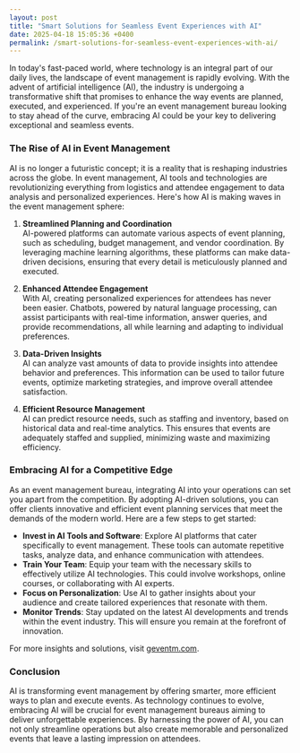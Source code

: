 ```yaml
---
layout: post
title: "Smart Solutions for Seamless Event Experiences with AI"
date: 2025-04-18 15:05:36 +0400
permalink: /smart-solutions-for-seamless-event-experiences-with-ai/
---
```



In today's fast-paced world, where technology is an integral part of our daily lives, the landscape of event management is rapidly evolving. With the advent of artificial intelligence (AI), the industry is undergoing a transformative shift that promises to enhance the way events are planned, executed, and experienced. If you're an event management bureau looking to stay ahead of the curve, embracing AI could be your key to delivering exceptional and seamless events.

### The Rise of AI in Event Management

AI is no longer a futuristic concept; it is a reality that is reshaping industries across the globe. In event management, AI tools and technologies are revolutionizing everything from logistics and attendee engagement to data analysis and personalized experiences. Here's how AI is making waves in the event management sphere:

1. **Streamlined Planning and Coordination**  
   AI-powered platforms can automate various aspects of event planning, such as scheduling, budget management, and vendor coordination. By leveraging machine learning algorithms, these platforms can make data-driven decisions, ensuring that every detail is meticulously planned and executed.

2. **Enhanced Attendee Engagement**  
   With AI, creating personalized experiences for attendees has never been easier. Chatbots, powered by natural language processing, can assist participants with real-time information, answer queries, and provide recommendations, all while learning and adapting to individual preferences.

3. **Data-Driven Insights**  
   AI can analyze vast amounts of data to provide insights into attendee behavior and preferences. This information can be used to tailor future events, optimize marketing strategies, and improve overall attendee satisfaction.

4. **Efficient Resource Management**  
   AI can predict resource needs, such as staffing and inventory, based on historical data and real-time analytics. This ensures that events are adequately staffed and supplied, minimizing waste and maximizing efficiency.

### Embracing AI for a Competitive Edge

As an event management bureau, integrating AI into your operations can set you apart from the competition. By adopting AI-driven solutions, you can offer clients innovative and efficient event planning services that meet the demands of the modern world. Here are a few steps to get started:

- **Invest in AI Tools and Software**: Explore AI platforms that cater specifically to event management. These tools can automate repetitive tasks, analyze data, and enhance communication with attendees.
- **Train Your Team**: Equip your team with the necessary skills to effectively utilize AI technologies. This could involve workshops, online courses, or collaborating with AI experts.
- **Focus on Personalization**: Use AI to gather insights about your audience and create tailored experiences that resonate with them.
- **Monitor Trends**: Stay updated on the latest AI developments and trends within the event industry. This will ensure you remain at the forefront of innovation.

For more insights and solutions, visit [geventm.com](https://geventm.com/).

### Conclusion

AI is transforming event management by offering smarter, more efficient ways to plan and execute events. As technology continues to evolve, embracing AI will be crucial for event management bureaus aiming to deliver unforgettable experiences. By harnessing the power of AI, you can not only streamline operations but also create memorable and personalized events that leave a lasting impression on attendees.